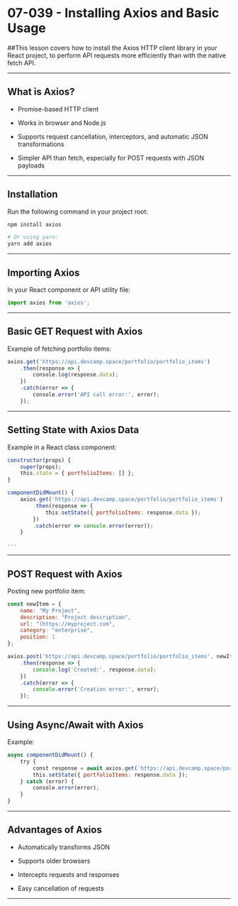 # 07-039 - Installing Axios and Basic Usage

##This lesson covers how to install the Axios HTTP client library in your React project, to perform API requests more efficiently than with the native fetch API.

---

## What is Axios?

- Promise-based HTTP client

- Works in browser and Node.js

- Supports request cancellation, interceptors, and automatic JSON transformations

- Simpler API than fetch, especially for POST requests with JSON payloads

---

## Installation

Run the following command in your project root:

```bash
npm install axios

# Or using yarn:
yarn add axios
```

---

## Importing Axios

In your React component or API utility file:

```jsx
import axios from 'axios';
```

---

## Basic GET Request with Axios

Example of fetching portfolio items:

```jsx
axios.get('https://api.devcamp.space/portfolio/portfolio_items')  
    .then(response => {  
        console.log(response.data);  
    })  
    .catch(error => {  
        console.error('API call error:', error);  
    });
```

---

## Setting State with Axios Data

Example in a React class component:

```jsx
constructor(props) {  
    super(props);  
    this.state = { portfolioItems: [] };  
}

componentDidMount() {  
    axios.get('https://api.devcamp.space/portfolio/portfolio_items')  
        .then(response => {  
            this.setState({ portfolioItems: response.data });  
        })  
        .catch(error => console.error(error));  
    }

---
```

---

## POST Request with Axios

Posting new portfolio item:

```jsx
const newItem = {  
    name: "My Project",  
    description: "Project description",  
    url: "(https://myproject.com",  
    category: "enterprise",  
    position: 1  
};

axios.post('https://api.devcamp.space/portfolio/portfolio_items', newItem)  
    .then(response => {  
        console.log('Created:', response.data);  
    })  
    .catch(error => {  
        console.error('Creation error:', error);  
    });
```

---

## Using Async/Await with Axios

Example:

```jsx
async componentDidMount() {  
    try {  
        const response = await axios.get('https://api.devcamp.space/portfolio/portfolio_items');  
        this.setState({ portfolioItems: response.data });  
    } catch (error) {  
        console.error(error);  
    }  
}
```

---

## Advantages of Axios

- Automatically transforms JSON

- Supports older browsers

- Intercepts requests and responses

- Easy cancellation of requests

---
